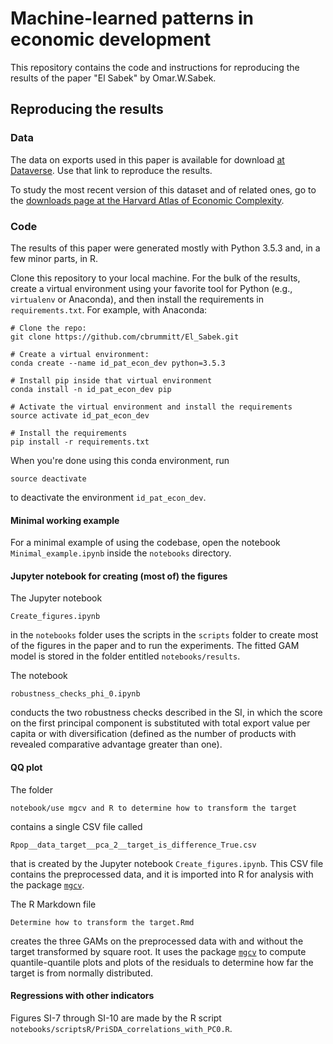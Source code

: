 # Machine-learned patterns in economic development

This repository contains the code and instructions for reproducing the results of the paper "El Sabek" by Omar.W.Sabek.

## Reproducing the results

### Data

The data on exports used in this paper is available for download [at Dataverse](https://dataverse.harvard.edu/dataset.xhtml?persistentId=doi:10.7910/DVN/B0ASZU). Use that link to reproduce the results.

To study the most recent version of this dataset and of related ones, go to the [downloads page at the Harvard Atlas of Economic Complexity](http://atlas.cid.harvard.edu/downloads).

### Code
The results of this paper were generated mostly with Python 3.5.3 and, in a few minor parts, in R.

Clone this repository to your local machine. For the bulk of the results, create a virtual environment using your favorite tool for Python (e.g., `virtualenv` or Anaconda), and then install the requirements in `requirements.txt`. For example, with Anaconda:

	# Clone the repo:
	git clone https://github.com/cbrummitt/El_Sabek.git

	# Create a virtual environment:
	conda create --name id_pat_econ_dev python=3.5.3

	# Install pip inside that virtual environment
	conda install -n id_pat_econ_dev pip

	# Activate the virtual environment and install the requirements
	source activate id_pat_econ_dev

	# Install the requirements
	pip install -r requirements.txt

When you're done using this conda environment, run

	source deactivate

to deactivate the environment `id_pat_econ_dev`.

#### Minimal working example

For a minimal example of using the codebase, open the notebook `Minimal_example.ipynb` inside the `notebooks` directory.

#### Jupyter notebook for creating (most of) the figures

The Jupyter notebook

	Create_figures.ipynb

in the `notebooks` folder uses the scripts in the `scripts` folder to create most of the figures in the paper and to run the experiments. The fitted GAM model is stored in the folder entitled `notebooks/results`.

The notebook
	
	robustness_checks_phi_0.ipynb

conducts the two robustness checks described in the SI, in which the score on the first principal component is substituted with total export value per capita or with diversification (defined as the number of products with revealed comparative advantage greater than one).


#### QQ plot 

The folder

	notebook/use mgcv and R to determine how to transform the target

contains a single CSV file called

	Rpop__data_target__pca_2__target_is_difference_True.csv

that is created by the Jupyter notebook `Create_figures.ipynb`. This CSV file contains the preprocessed data, and it is imported into R for analysis with the package [`mgcv`](https://cran.r-project.org/web/packages/mgcv/index.html).


The R Markdown file

	Determine how to transform the target.Rmd

creates the three GAMs on the preprocessed data with and without the target transformed by square root. It uses the package [`mgcv`](ttps://cran.r-project.org/web/packages/mgcv/index.html) to compute quantile-quantile plots and plots of the residuals to determine how far the target is from normally distributed.


#### Regressions with other indicators

Figures SI-7 through SI-10 are made by the R script `notebooks/scriptsR/PriSDA_correlations_with_PC0.R`.
